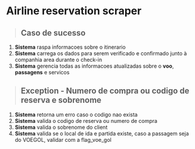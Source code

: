 # Airline reservation scraper

> ## Caso de sucesso

1. **Sistema** raspa informacoes sobre o itinerario
2. **Sistema** carrega os dados para serem verificado e confirmado junto à companhia area durante o check-in
3. **Sistema** gerencia todas as informacoes atualizadas sobre
   o **voo**, **passagens** e servicos

> ## Exception - Numero de compra ou codigo de reserva e sobrenome

1. **Sistema** retorna um erro caso o codigo nao exista
2. **Sistema** valida o codigo de reserva ou numero de compra
4. **Sistema** valida o sobrenome do client
5. **Sistema** valida se o local de ida e partida existe, caso a passagem seja do VOEGOL, validar com a flag_voe_gol
